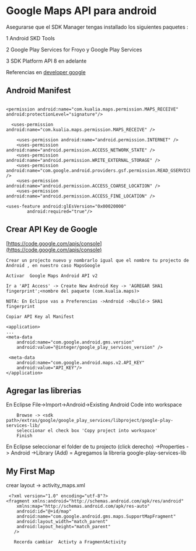 Google Maps API para android 
==========

Asegurarse que el SDK Manager tengas installado los siguientes paquetes :

1 Android SKD Tools 

2 Google Play Services  for Froyo y Google Play Services

3 SDK Platform API 8 en adelante

Referencias en [developer google](https://developers.google.com/maps/documentation/android/start)

## Android Manifest 
```

<permission android:name="com.kualia.maps.permission.MAPS_RECEIVE" android:protectionLevel="signature"/>
	
  <uses-permission android:name="com.kualia.maps.permission.MAPS_RECEIVE" />
   
    <uses-permission android:name="android.permission.INTERNET" />
    <uses-permission android:name="android.permission.ACCESS_NETWORK_STATE" />
    <uses-permission android:name="android.permission.WRITE_EXTERNAL_STORAGE" />
    <uses-permission android:name="com.google.android.providers.gsf.permission.READ_GSERVICES" />
    <uses-permission android:name="android.permission.ACCESS_COARSE_LOCATION" />
    <uses-permission android:name="android.permission.ACCESS_FINE_LOCATION" />

<uses-feature android:glEsVersion="0x00020000"
	    android:required="true"/>

```

Crear API Key de Google   
-----
[https://code.google.com/apis/console](https://code.google.com/apis/console)


```
Crear un projecto nuevo y nombrarlo igual que el nombre tu projecto de Android , en nuestro caso MapsGoogle

Activar  Google Maps Android API v2

Ir a 'API Access' -> Create New Android Key -> 'AGREGAR SHA1 fingerprint';<nombre del paquete (com.kualia.maps)>

NOTA: En Eclipse vas a Preferencias ->Android ->Build-> SHA1 fingerprint

Copiar API Key al Manifest

<application>
...
<meta-data
    android:name="com.google.android.gms.version"
    android:value="@integer/google_play_services_version" />

 <meta-data
    android:name="com.google.android.maps.v2.API_KEY"
    android:value="API_KEY"/>
</application>

```

Agregar las librerias 
------


En Eclipse File->Import->Android->Existing Android Code into workspace 
```
	Browse -> <sdk path>/extras/google/google_play_services/libproject/google-play-services-lib/ 
	seleccionar el check box 'Copy project into workspace'
	Finish 
```

En Eclipse seleccionar el folder de tu projecto (click derecho) ->Properties -> Android ->Library (Add) = Agregamos la libreria google-play-services-lib


My First Map
----

crear layout -> activity_maps.xml 

```
 <?xml version="1.0" encoding="utf-8"?>
<fragment xmlns:android="http://schemas.android.com/apk/res/android"
    xmlns:map="http://schemas.android.com/apk/res-auto"
    android:id="@+id/map"
    android:name="com.google.android.gms.maps.SupportMapFragment"
    android:layout_width="match_parent"
    android:layout_height="match_parent"
   />
   
   Recerda cambiar  Activty a FragmentActivity
```